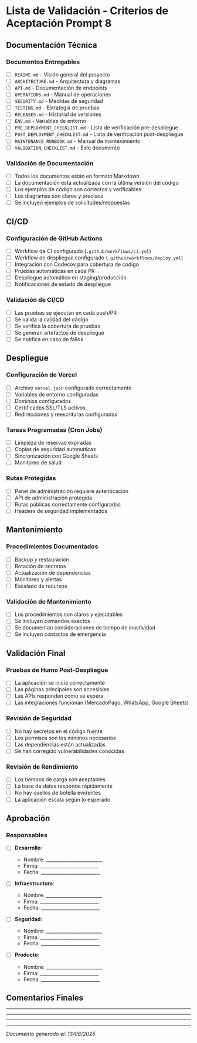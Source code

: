 # Lista de Validación - Criterios de Aceptación Prompt 8

## Documentación Técnica

### Documentos Entregables
- [ ] `README.md` - Visión general del proyecto
- [ ] `ARCHITECTURE.md` - Arquitectura y diagramas
- [ ] `API.md` - Documentación de endpoints
- [ ] `OPERATIONS.md` - Manual de operaciones
- [ ] `SECURITY.md` - Medidas de seguridad
- [ ] `TESTING.md` - Estrategia de pruebas
- [ ] `RELEASES.md` - Historial de versiones
- [ ] `ENV.md` - Variables de entorno
- [ ] `PRE_DEPLOYMENT_CHECKLIST.md` - Lista de verificación pre-despliegue
- [ ] `POST_DEPLOYMENT_CHECKLIST.md` - Lista de verificación post-despliegue
- [ ] `MAINTENANCE_RUNBOOK.md` - Manual de mantenimiento
- [ ] `VALIDATION_CHECKLIST.md` - Este documento

### Validación de Documentación
- [ ] Todos los documentos están en formato Markdown
- [ ] La documentación está actualizada con la última versión del código
- [ ] Los ejemplos de código son correctos y verificables
- [ ] Los diagramas son claros y precisos
- [ ] Se incluyen ejemplos de solicitudes/respuestas

## CI/CD

### Configuración de GitHub Actions
- [ ] Workflow de CI configurado (`.github/workflows/ci.yml`)
- [ ] Workflow de despliegue configurado (`.github/workflows/deploy.yml`)
- [ ] Integración con Codecov para cobertura de código
- [ ] Pruebas automáticas en cada PR
- [ ] Despliegue automático en staging/producción
- [ ] Notificaciones de estado de despliegue

### Validación de CI/CD
- [ ] Las pruebas se ejecutan en cada push/PR
- [ ] Se valida la calidad del código
- [ ] Se verifica la cobertura de pruebas
- [ ] Se generan artefactos de despliegue
- [ ] Se notifica en caso de fallos

## Despliegue

### Configuración de Vercel
- [ ] Archivo `vercel.json` configurado correctamente
- [ ] Variables de entorno configuradas
- [ ] Dominios configurados
- [ ] Certificados SSL/TLS activos
- [ ] Redirecciones y reescrituras configuradas

### Tareas Programadas (Cron Jobs)
- [ ] Limpieza de reservas expiradas
- [ ] Copias de seguridad automáticas
- [ ] Sincronización con Google Sheets
- [ ] Monitoreo de salud

### Rutas Protegidas
- [ ] Panel de administración requiere autenticación
- [ ] API de administración protegida
- [ ] Rutas públicas correctamente configuradas
- [ ] Headers de seguridad implementados

## Mantenimiento

### Procedimientos Documentados
- [ ] Backup y restauración
- [ ] Rotación de secretos
- [ ] Actualización de dependencias
- [ ] Monitoreo y alertas
- [ ] Escalado de recursos

### Validación de Mantenimiento
- [ ] Los procedimientos son claros y ejecutables
- [ ] Se incluyen comandos exactos
- [ ] Se documentan consideraciones de tiempo de inactividad
- [ ] Se incluyen contactos de emergencia

## Validación Final

### Pruebas de Humo Post-Despliegue
- [ ] La aplicación se inicia correctamente
- [ ] Las páginas principales son accesibles
- [ ] Las APIs responden como se espera
- [ ] Las integraciones funcionan (MercadoPago, WhatsApp, Google Sheets)

### Revisión de Seguridad
- [ ] No hay secretos en el código fuente
- [ ] Los permisos son los mínimos necesarios
- [ ] Las dependencias están actualizadas
- [ ] Se han corregido vulnerabilidades conocidas

### Revisión de Rendimiento
- [ ] Los tiempos de carga son aceptables
- [ ] La base de datos responde rápidamente
- [ ] No hay cuellos de botella evidentes
- [ ] La aplicación escala según lo esperado

## Aprobación

### Responsables
- [ ] **Desarrollo**: 
  - Nombre: ________________________
  - Firma: _________________________
  - Fecha: _________________________

- [ ] **Infraestructura**:
  - Nombre: ________________________
  - Firma: _________________________
  - Fecha: _________________________

- [ ] **Seguridad**:
  - Nombre: ________________________
  - Firma: _________________________
  - Fecha: _________________________

- [ ] **Producto**:
  - Nombre: ________________________
  - Firma: _________________________
  - Fecha: _________________________

## Comentarios Finales

_________________________________________________________________
_________________________________________________________________
_________________________________________________________________

---
*Documento generado el: 13/08/2025*
